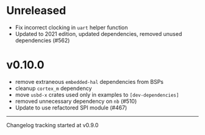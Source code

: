 # Unreleased

- Fix incorrect clocking in `uart` helper function
- Updated to 2021 edition, updated dependencies, removed unused dependencies (#562)

# v0.10.0

- remove extraneous `embedded-hal` dependencies from BSPs
- cleanup `cortex_m` dependency
- move `usbd-x` crates used only in examples to `[dev-dependencies]`
- removed unnecessary dependency on `nb` (#510)
- Update to use refactored SPI module (#467)

---

Changelog tracking started at v0.9.0
